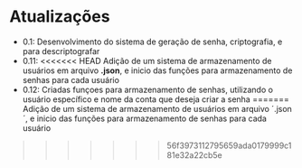 # Atualizações
* 0.1:
Desenvolvimento do sistema de geração de senha, criptografia, e para descriptografar
* 0.11:
<<<<<<< HEAD
Adição de um sistema de armazenamento de usuários em arquivo **.json**, e inicio das funções para armazenamento de senhas para cada usuário
* 0.12:
Criadas funçoes para armazenamento de senhas, utilizando o usuário específico e nome da conta que deseja criar a senha
=======
Adição de um sistema de armazenamento de usuários em arquivo ´.json´, e inicio das funções para armazenamento de senhas para cada usuário
>>>>>>> 56f3973112795659ada0179999c181e32a22cb5e
